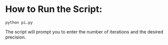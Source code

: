 # How to Run the Script:

```
python pi.py
```

The script will prompt you to enter the number of iterations and the desired precision.
